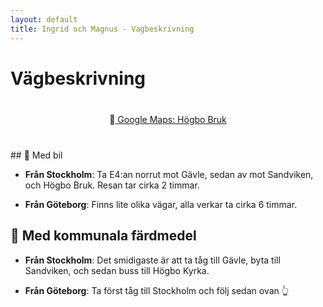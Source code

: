 ```yaml
---
layout: default
title: Ingrid och Magnus - Vagbeskrivning
---
```


# Vägbeskrivning

<div style="text-align:center; margin:40px"> 📍<a target="_blank" href="https://www.google.com/maps/place/H%C3%B6gbo+Brukshotell+%26+Spa/@60.6723317,16.8097982,17z/data=!3m1!4b1!4m9!3m8!1s0x4660caf5ce2f3549:0x111494aabca4f1e4!5m2!4m1!1i2!8m2!3d60.6723291!4d16.8123731!16s%2Fg%2F11dykkldf?entry=ttu&g_ep=EgoyMDI0MDgyNy4wIKXMDSoASAFQAw%3D%3D"> Google Maps: Högbo Bruk</a>

</div>
## 🚗 Med bil

- **Från Stockholm**: Ta E4:an norrut mot Gävle, sedan av mot Sandviken, och Högbo Bruk.
  Resan tar cirka 2 timmar.

- **Från Göteborg**: Finns lite olika vägar, alla verkar ta cirka 6 timmar.

## 🚃 Med kommunala färdmedel

- **Från Stockholm**: Det smidigaste är att ta tåg till Gävle, byta till Sandviken, och
  sedan buss till Högbo Kyrka.

- **Från Göteborg**: Ta först tåg till Stockholm och följ sedan ovan 👆
